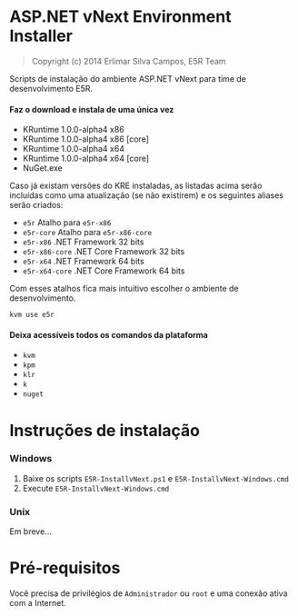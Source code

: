 ASP.NET vNext Environment Installer
===================================

> Copyright (c) 2014 Erlimar Silva Campos, E5R Team

Scripts de instalação do ambiente ASP.NET vNext para time de desenvolvimento E5R.

#### Faz o download e instala de uma única vez

  * KRuntime 1.0.0-alpha4 x86
  * KRuntime 1.0.0-alpha4 x86 [core]
  * KRuntime 1.0.0-alpha4 x64
  * KRuntime 1.0.0-alpha4 x64 [core]
  * NuGet.exe

Caso já existam versões do KRE instaladas, as listadas acima serão incluídas como
uma atualização (se não existirem) e os seguintes aliases serão criados:

  * `e5r` Atalho para `e5r-x86`
  * `e5r-core` Atalho para `e5r-x86-core`
  * `e5r-x86` .NET Framework 32 bits
  * `e5r-x86-core` .NET Core Framework 32 bits
  * `e5r-x64` .NET Framework 64 bits
  * `e5r-x64-core` .NET Core Framework 64 bits

Com esses atalhos fica mais intuitivo escolher o ambiente de desenvolvimento.

```
kvm use e5r
```

#### Deixa acessíveis todos os comandos da plataforma

  * `kvm`
  * `kpm`
  * `klr`
  * `k`
  * `nuget`

# Instruções de instalação

### Windows

1. Baixe os scripts `E5R-InstallvNext.ps1` e `E5R-InstallvNext-Windows.cmd`
2. Execute `E5R-InstallvNext-Windows.cmd`

### Unix

Em breve...

# Pré-requisitos

Você precisa de privilégios de `Administrador` ou `root` e uma conexão ativa com a Internet.
